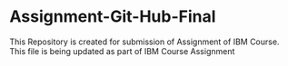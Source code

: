 # Assignment-Git-Hub-Final
This Repository is created for submission of Assignment of IBM Course. 
This file is being updated as part of IBM Course Assignment
